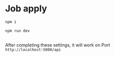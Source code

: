 # Job apply
```sh
npm i
```
```sh
npm run dev
```
##
After completing these settings, it will work on Port `http://localhost:5000/api`
